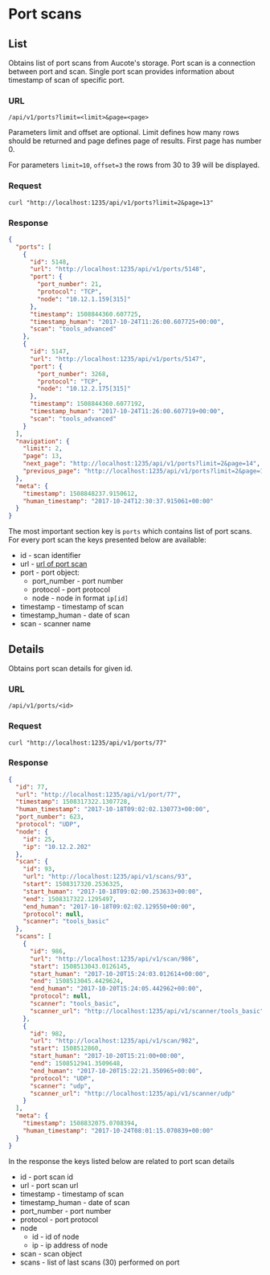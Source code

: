 # Port scans

## <a name="list">List</a>

Obtains list of port scans from Aucote's storage. Port scan is a connection between port and scan.
Single port scan provides information about timestamp of scan of specific port.

### URL

```
/api/v1/ports?limit=<limit>&page=<page>
```

Parameters limit and offset are optional. Limit defines how many rows should be returned 
and page defines page of results. First page has number 0.

For parameters `limit=10`, `offset=3` the rows from 30 to 39 will be displayed.

### Request

```
curl "http://localhost:1235/api/v1/ports?limit=2&page=13"
```

### Response

```json
{
  "ports": [
    {
      "id": 5148,
      "url": "http://localhost:1235/api/v1/ports/5148",
      "port": {
        "port_number": 21,
        "protocol": "TCP",
        "node": "10.12.1.159[315]"
      },
      "timestamp": 1508844360.607725,
      "timestamp_human": "2017-10-24T11:26:00.607725+00:00",
      "scan": "tools_advanced"
    },
    {
      "id": 5147,
      "url": "http://localhost:1235/api/v1/ports/5147",
      "port": {
        "port_number": 3268,
        "protocol": "TCP",
        "node": "10.12.2.175[315]"
      },
      "timestamp": 1508844360.6077192,
      "timestamp_human": "2017-10-24T11:26:00.607719+00:00",
      "scan": "tools_advanced"
    }
  ],
  "navigation": {
    "limit": 2,
    "page": 13,
    "next_page": "http://localhost:1235/api/v1/ports?limit=2&page=14",
    "previous_page": "http://localhost:1235/api/v1/ports?limit=2&page=12"
  },
  "meta": {
    "timestamp": 1508848237.9150612,
    "human_timestamp": "2017-10-24T12:30:37.915061+00:00"
  }
}
```

The most important section key is `ports` which contains list of port scans. 
For every port scan the keys presented below are available:

* id - scan identifier
* url - [url of port scan](port_scans.md#details)
* port - port object:
    * port_number - port number
    * protocol - port protocol
    * node - node in format `ip[id]`
* timestamp - timestamp of scan
* timestamp_human - date of scan
* scan - scanner name

## <a name="details">Details</a>

Obtains port scan details for given id.

### URL

```
/api/v1/ports/<id>
```

### Request

```
curl "http://localhost:1235/api/v1/ports/77"
```

### Response

```json
{
  "id": 77,
  "url": "http://localhost:1235/api/v1/port/77",
  "timestamp": 1508317322.1307728,
  "human_timestamp": "2017-10-18T09:02:02.130773+00:00",
  "port_number": 623,
  "protocol": "UDP",
  "node": {
    "id": 25,
    "ip": "10.12.2.202"
  },
  "scan": {
    "id": 93,
    "url": "http://localhost:1235/api/v1/scans/93",
    "start": 1508317320.2536325,
    "start_human": "2017-10-18T09:02:00.253633+00:00",
    "end": 1508317322.1295497,
    "end_human": "2017-10-18T09:02:02.129550+00:00",
    "protocol": null,
    "scanner": "tools_basic"
  },
  "scans": [
    {
      "id": 986,
      "url": "http://localhost:1235/api/v1/scan/986",
      "start": 1508513043.0126145,
      "start_human": "2017-10-20T15:24:03.012614+00:00",
      "end": 1508513045.4429624,
      "end_human": "2017-10-20T15:24:05.442962+00:00",
      "protocol": null,
      "scanner": "tools_basic",
      "scanner_url": "http://localhost:1235/api/v1/scanner/tools_basic"
    },
    {
      "id": 982,
      "url": "http://localhost:1235/api/v1/scan/982",
      "start": 1508512860,
      "start_human": "2017-10-20T15:21:00+00:00",
      "end": 1508512941.3509648,
      "end_human": "2017-10-20T15:22:21.350965+00:00",
      "protocol": "UDP",
      "scanner": "udp",
      "scanner_url": "http://localhost:1235/api/v1/scanner/udp"
    }
  ],
  "meta": {
    "timestamp": 1508832075.0708394,
    "human_timestamp": "2017-10-24T08:01:15.070839+00:00"
  }
}
```

In the response the keys listed below are related to port scan details

* id - port scan id
* url - port scan url
* timestamp - timestamp of scan
* timestamp_human - date of scan
* port_number - port number
* protocol - port protocol
* node
    * id - id of node
    * ip - ip address of node
* scan - scan object
* scans - list of last scans (30) performed on port
